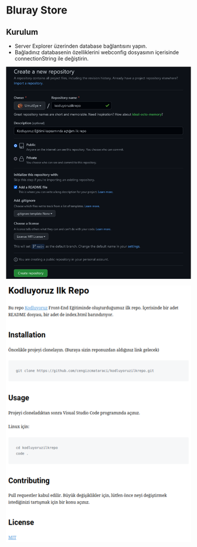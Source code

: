 # Bluray Store

## Kurulum 

- Server Explorer üzerinden database bağlantısını yapın.
- Bağladınız databasenin özelliklerini webconfig dosyasının içerisinde connectionString ile değiştirin.

![GitHub](https://github.com/Umut0ye/kodluyoruzilkrepo/blob/main/Screenshot%202022-12-03%20at%2014-10-04%20Create%20a%20New%20Repository.png)

![markdown](https://raw.githubusercontent.com/mustafaUrl/kodluyoruzilkrepo/main/Screenshot_2.png)

